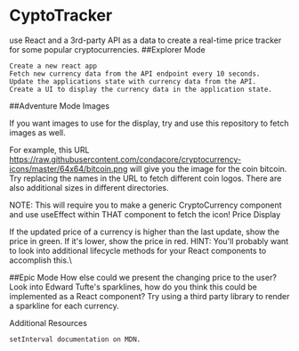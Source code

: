# CyptoTracker
use React and a 3rd-party API as a data to create a real-time price tracker for some popular cryptocurrencies.
##Explorer Mode

    Create a new react app
    Fetch new currency data from the API endpoint every 10 seconds.
    Update the applications state with currency data from the API.
    Create a UI to display the currency data in the application state.

##Adventure Mode
Images

If you want images to use for the display, try and use this repository to fetch images as well.

For example, this URL https://raw.githubusercontent.com/condacore/cryptocurrency-icons/master/64x64/bitcoin.png will give you the image for the coin bitcoin. Try replacing the names in the URL to fetch different coin logos. There are also additional sizes in different directories.

NOTE: This will require you to make a generic CryptoCurrency component and use useEffect within THAT component to fetch the icon!
Price Display

If the updated price of a currency is higher than the last update, show the price in green. If it's lower, show the price in red. HINT: You'll probably want to look into additional lifecycle methods for your React components to accomplish this.\

##Epic Mode
    How else could we present the changing price to the user? Look into Edward Tufte's sparklines, how do you think this could be implemented as a React component? Try using a third party library to render a sparkline for each currency.

Additional Resources

    setInterval documentation on MDN.
